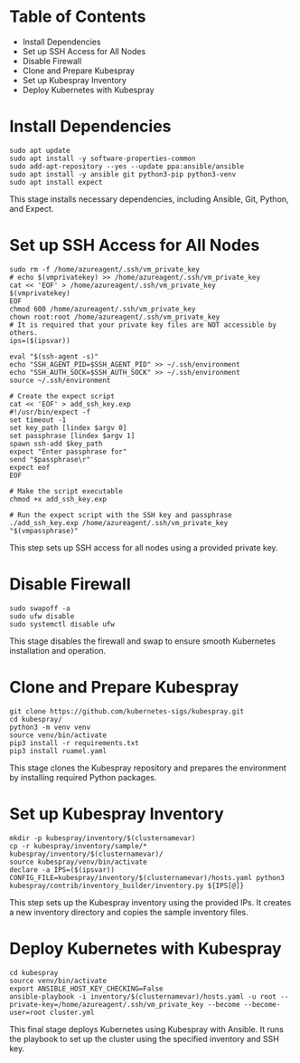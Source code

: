 # Table of Contents
- Install Dependencies
- Set up SSH Access for All Nodes
- Disable Firewall
- Clone and Prepare Kubespray
- Set up Kubespray Inventory
- Deploy Kubernetes with Kubespray

# Install Dependencies
```console
sudo apt update
sudo apt install -y software-properties-common
sudo add-apt-repository --yes --update ppa:ansible/ansible
sudo apt install -y ansible git python3-pip python3-venv
sudo apt install expect
```
This stage installs necessary dependencies, including Ansible, Git, Python, and Expect.

# Set up SSH Access for All Nodes
```console
sudo rm -f /home/azureagent/.ssh/vm_private_key
# echo $(vmprivatekey) >> /home/azureagent/.ssh/vm_private_key
cat << 'EOF' > /home/azureagent/.ssh/vm_private_key
$(vmprivatekey)
EOF
chmod 600 /home/azureagent/.ssh/vm_private_key
chown root:root /home/azureagent/.ssh/vm_private_key
# It is required that your private key files are NOT accessible by others.
ips=($(ipsvar))

eval "$(ssh-agent -s)"
echo "SSH_AGENT_PID=$SSH_AGENT_PID" >> ~/.ssh/environment
echo "SSH_AUTH_SOCK=$SSH_AUTH_SOCK" >> ~/.ssh/environment
source ~/.ssh/environment

# Create the expect script
cat << 'EOF' > add_ssh_key.exp
#!/usr/bin/expect -f
set timeout -1
set key_path [lindex $argv 0]
set passphrase [lindex $argv 1]
spawn ssh-add $key_path
expect "Enter passphrase for"
send "$passphrase\r"
expect eof
EOF

# Make the script executable
chmod +x add_ssh_key.exp

# Run the expect script with the SSH key and passphrase
./add_ssh_key.exp /home/azureagent/.ssh/vm_private_key "$(vmpassphrase)"
```
This step sets up SSH access for all nodes using a provided private key. 

# Disable Firewall
```console
sudo swapoff -a
sudo ufw disable
sudo systemctl disable ufw
```
This stage disables the firewall and swap to ensure smooth Kubernetes installation and operation.

# Clone and Prepare Kubespray
```console
git clone https://github.com/kubernetes-sigs/kubespray.git
cd kubespray/
python3 -m venv venv
source venv/bin/activate
pip3 install -r requirements.txt
pip3 install ruamel.yaml
```
This stage clones the Kubespray repository and prepares the environment by installing required Python packages.

# Set up Kubespray Inventory
```console
mkdir -p kubespray/inventory/$(clusternamevar)
cp -r kubespray/inventory/sample/* kubespray/inventory/$(clusternamevar)/
source kubespray/venv/bin/activate
declare -a IPS=($(ipsvar))
CONFIG_FILE=kubespray/inventory/$(clusternamevar)/hosts.yaml python3 kubespray/contrib/inventory_builder/inventory.py ${IPS[@]}
```
This step sets up the Kubespray inventory using the provided IPs. It creates a new inventory directory and copies the sample inventory files.

# Deploy Kubernetes with Kubespray
```console
cd kubespray
source venv/bin/activate
export ANSIBLE_HOST_KEY_CHECKING=False
ansible-playbook -i inventory/$(clusternamevar)/hosts.yaml -u root --private-key=/home/azureagent/.ssh/vm_private_key --become --become-user=root cluster.yml
```
This final stage deploys Kubernetes using Kubespray with Ansible. It runs the playbook to set up the cluster using the specified inventory and SSH key.



# 
```console

```